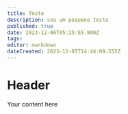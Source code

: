 ```yaml
---
title: Teste
description: sou um pequeno teste
published: true
date: 2023-12-06T05:25:55.900Z
tags: 
editor: markdown
dateCreated: 2023-12-05T14:44:09.555Z
---
```


# Header
Your content here